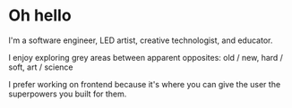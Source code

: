 # Oh hello

I'm a software engineer, LED artist, creative technologist, and educator.

I enjoy exploring grey areas between apparent opposites: old / new, hard / soft, art / science

I prefer working on frontend because it's where you can give the user the superpowers you built for them.

<!--
**somaholiday/somaholiday** is a ✨ _special_ ✨ repository because its `README.md` (this file) appears on your GitHub profile.

Here are some ideas to get you started:

- 🔭 I’m currently working on ...
- 🌱 I’m currently learning ...
- 👯 I’m looking to collaborate on ...
- 🤔 I’m looking for help with ...
- 💬 Ask me about ...
- 📫 How to reach me: ...
- 😄 Pronouns: ...
- ⚡ Fun fact: ...
-->
